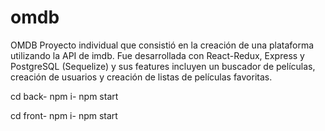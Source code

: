 # omdb
OMDB
Proyecto individual que consistió en la creación de una plataforma utilizando la API de imdb. Fue desarrollada con React-Redux, Express y PostgreSQL (Sequelize) y sus features incluyen un buscador de películas, creación de usuarios y creación de listas de películas favoritas.

cd back- npm i- npm start

cd front- npm i- npm start
